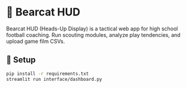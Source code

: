 # 🏈 Bearcat HUD

Bearcat HUD (Heads-Up Display) is a tactical web app for high school football coaching. Run scouting modules, analyze play tendencies, and upload game film CSVs.

## 🔧 Setup

```bash
pip install -r requirements.txt
streamlit run interface/dashboard.py
```
